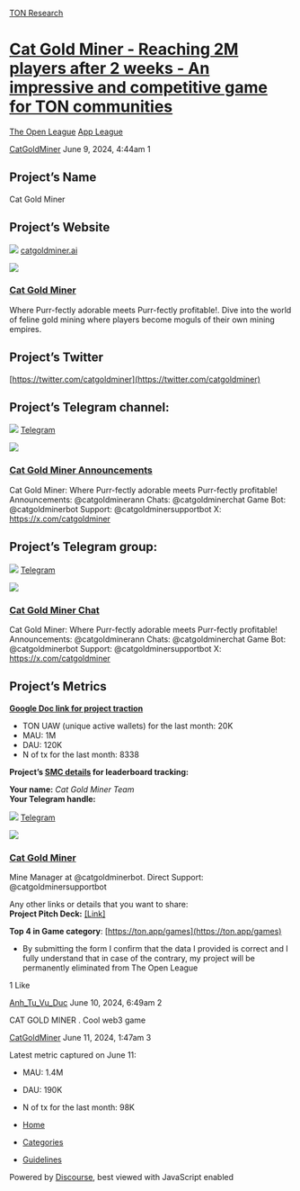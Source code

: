 [TON Research](/)

# [Cat Gold Miner - Reaching 2M players after 2 weeks - An impressive and competitive game for TON communities](/t/cat-gold-miner-reaching-2m-players-after-2-weeks-an-impressive-and-competitive-game-for-ton-communities/23390)

[The Open League](/c/the-open-league/app-leaderboard/58)  [App League](/c/the-open-league/app-leaderboard/58) 

    

[CatGoldMiner](https://tonresear.ch/u/CatGoldMiner)  June 9, 2024, 4:44am  1

## [](#projects-name-1)Project’s Name

Cat Gold Miner

## [](#projects-website-2)Project’s Website

![](https://tonresear.ch/uploads/default/original/2X/8/88f342201b6d4a85f50586b1efe3a02ed1a389c3.png) [catgoldminer.ai](https://www.catgoldminer.ai/)

![](https://www.catgoldminer.ai/assets/logo-hug-e86d85eb.svg)

### [Cat Gold Miner](https://www.catgoldminer.ai/)

Where Purr-fectly adorable meets Purr-fectly profitable!. Dive into the world of feline gold mining where players become moguls of their own mining empires.

## [](#projects-twitter-3)Project’s Twitter

[https://twitter.com/catgoldminer](https://twitter.com/catgoldminer)

## [](#projects-telegram-channel-4)Project’s Telegram channel:

![](https://telegram.org/img/website_icon.svg?4) [Telegram](https://t.me/catgoldminerann)

![](https://tonresear.ch/uploads/default/original/2X/a/aaa389fe3b02ee43ab3a0eb549dc96ee6607eea0.jpeg)

### [Cat Gold Miner Announcements](https://t.me/catgoldminerann)

Cat Gold Miner: Where Purr-fectly adorable meets Purr-fectly profitable! Announcements: @catgoldminerann Chats: @catgoldminerchat Game Bot: @catgoldminerbot Support: @catgoldminersupportbot X: https://x.com/catgoldminer

## [](#projects-telegram-group-5)Project’s Telegram group:

![](https://telegram.org/img/website_icon.svg?4) [Telegram](https://t.me/catgoldminerchat)

![](https://tonresear.ch/uploads/default/original/2X/f/f1bef7009b61aed7770d15ad45a246cb59611f09.jpeg)

### [Cat Gold Miner Chat](https://t.me/catgoldminerchat)

Cat Gold Miner: Where Purr-fectly adorable meets Purr-fectly profitable! Announcements: @catgoldminerann Chats: @catgoldminerchat Game Bot: @catgoldminerbot Support: @catgoldminersupportbot X: https://x.com/catgoldminer

## [](#projects-metrics-6)Project’s Metrics

**[Google Doc link for project traction](https://docs.google.com/spreadsheets/d/1YdUiMp5Rge7i3MKpJQtRLi4BLXct9TXWfor9UnXcAhs/edit#gid=0)**

*   TON UAW (unique active wallets) for the last month: 20K
*   MAU: 1M
*   DAU: 120K
*   N of tx for the last month: 8338

**Project’s [SMC details](https://docs.google.com/document/d/1qbYP8O_KTXyOZJy4DDZogjIkiLkF6QtGJ7Xqui3q0Dw/edit?usp=sharing) for leaderboard tracking:**

**Your name:** _Cat Gold Miner Team_  
**Your Telegram handle:**

![](https://telegram.org/img/website_icon.svg?4) [Telegram](https://t.me/catgoldminer)

![](https://tonresear.ch/uploads/default/original/2X/f/ff0162ba3bfb4934b35f3a57969d53a54ee8923d.jpeg)

### [Cat Gold Miner](https://t.me/catgoldminer)

Mine Manager at @catgoldminerbot. Direct Support: @catgoldminersupportbot

Any other links or details that you want to share:  
**Project Pitch Deck:** [\[Link\]](https://docs.google.com/presentation/d/17hrgx6ZzEKnVOThgYoFHF_AAKgogBoShdznj6YE6uVY/edit?usp=sharing)

**Top 4 in Game category**: [https://ton.app/games](https://ton.app/games)

*   By submitting the form I confirm that the data I provided is correct and I fully understand that in case of the contrary, my project will be permanently eliminated from The Open League

  1 Like

[Anh\_Tu\_Vu\_Duc](https://tonresear.ch/u/Anh_Tu_Vu_Duc) June 10, 2024, 6:49am  2

CAT GOLD MINER . Cool web3 game

 

[CatGoldMiner](https://tonresear.ch/u/CatGoldMiner) June 11, 2024, 1:47am  3

Latest metric captured on June 11:

*   MAU: 1.4M
    
*   DAU: 190K
    
*   N of tx for the last month: 98K
    

 

*   [Home](/)
*   [Categories](/categories)
*   [Guidelines](/guidelines)

Powered by [Discourse](https://www.discourse.org), best viewed with JavaScript enabled
